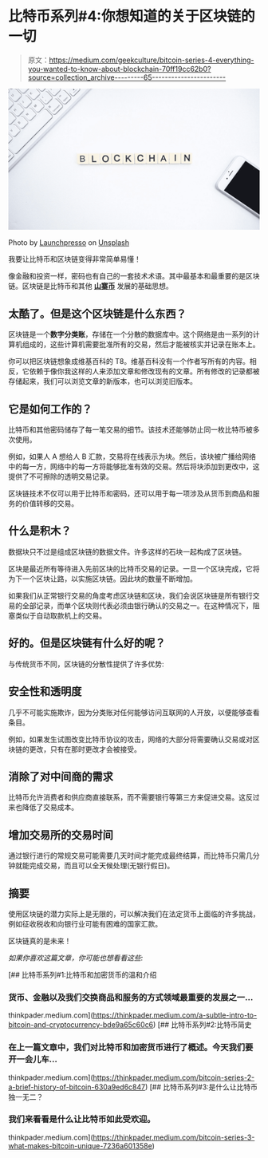 # 比特币系列#4:你想知道的关于区块链的一切

> 原文：<https://medium.com/geekculture/bitcoin-series-4-everything-you-wanted-to-know-about-blockchain-70ff19cc62b0?source=collection_archive---------65----------------------->

![](img/03625156e1f88d8b14c15786338622c5.png)

Photo by [Launchpresso](https://unsplash.com/@launchpresso?utm_source=medium&utm_medium=referral) on [Unsplash](https://unsplash.com?utm_source=medium&utm_medium=referral)

我要让比特币和区块链变得非常简单易懂！

像金融和投资一样，密码也有自己的一套技术术语。其中最基本和最重要的是区块链。区块链是比特币和其他 [**山寨币**](https://thinkpader.medium.com/bitcoin-series-3-what-makes-bitcoin-unique-7236a601358e) 发展的基础思想。

## 太酷了。但是这个区块链是什么东西？

区块链是一个**数字分类账**，存储在一个分散的数据库中。这个网络是由一系列的计算机组成的，这些计算机需要批准所有的交易，然后才能被核实并记录在账本上。

你可以把区块链想象成维基百科的 T8。维基百科没有一个作者写所有的内容。相反，它依赖于像你我这样的人来添加文章和修改现有的文章。所有修改的记录都被存储起来，我们可以浏览文章的新版本，也可以浏览旧版本。

## 它是如何工作的？

比特币和其他密码储存了每一笔交易的细节。该技术还能够防止同一枚比特币被多次使用。

例如，如果人 A 想给人 B 汇款，交易将在线表示为块。然后，该块被广播给网络中的每一方，网络中的每一方将能够批准有效的交易。然后将块添加到更改中，这提供了不可擦除的透明交易记录。

区块链技术不仅可以用于比特币和密码，还可以用于每一项涉及从货币到商品和服务的价值转移的交易。

## 什么是积木？

数据块只不过是组成区块链的数据文件。许多这样的石块一起构成了区块链。

区块是最近所有等待进入先前区块的比特币交易的记录。一旦一个区块完成，它将为下一个区块让路，以实施区块链。因此块的数量不断增加。

如果我们从正常银行交易的角度考虑区块链和区块，我们会说区块链是所有银行交易的全部记录，而单个区块则代表必须由银行确认的交易之一。在这种情况下，阻塞类似于自动取款机上的交易。

## 好的。但是区块链有什么好的呢？

与传统货币不同，区块链的分散性提供了许多优势:

## 安全性和透明度

几乎不可能实施欺诈，因为分类账对任何能够访问互联网的人开放，以便能够查看条目。

例如，如果发生试图改变比特币协议的攻击，网络的大部分将需要确认交易或对区块链的更改，只有在那时更改才会被接受。

## 消除了对中间商的需求

比特币允许消费者和供应商直接联系，而不需要银行等第三方来促进交易。这反过来也降低了交易成本。

## 增加交易所的交易时间

通过银行进行的常规交易可能需要几天时间才能完成最终结算，而比特币只需几分钟就能完成交易，而且可以全天候处理(无银行假日)。

## 摘要

使用区块链的潜力实际上是无限的，可以解决我们在法定货币上面临的许多挑战，例如征收税收和向银行业可能有困难的国家汇款。

区块链真的是未来！

*如果你喜欢这篇文章，你可能也想看看这些:*

[](https://thinkpader.medium.com/a-subtle-intro-to-bitcoin-and-cryptocurrency-bde9a65c60c6) [## 比特币系列#1:比特币和加密货币的温和介绍

### 货币、金融以及我们交换商品和服务的方式领域最重要的发展之一…

thinkpader.medium.com](https://thinkpader.medium.com/a-subtle-intro-to-bitcoin-and-cryptocurrency-bde9a65c60c6) [](https://thinkpader.medium.com/bitcoin-series-2-a-brief-history-of-bitcoin-630a9ed6c847) [## 比特币系列#2:比特币简史

### 在上一篇文章中，我们对比特币和加密货币进行了概述。今天我们要开一会儿车…

thinkpader.medium.com](https://thinkpader.medium.com/bitcoin-series-2-a-brief-history-of-bitcoin-630a9ed6c847) [](https://thinkpader.medium.com/bitcoin-series-3-what-makes-bitcoin-unique-7236a601358e) [## 比特币系列#3:是什么让比特币独一无二？

### 我们来看看是什么让比特币如此受欢迎。

thinkpader.medium.com](https://thinkpader.medium.com/bitcoin-series-3-what-makes-bitcoin-unique-7236a601358e)